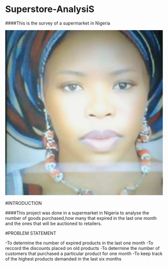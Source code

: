 # Superstore-AnalysiS

####This is the survey of a supermarket in Nigeria

![](chy2.jpg)

#INTRODUCTION

####This project was done in a supermarket in Nigeria to analyse the number of goods purchased,how many that expired in the last one month and the ones that will be auctioned to retailers.

#PROBLEM STATEMENT

-To determine the number of expired products in the last one month
-To reccord the discounts placed on old products
-To determine the number of customers that purchased a particular product for one month
-To keep track of the highest products demanded in the last six months
